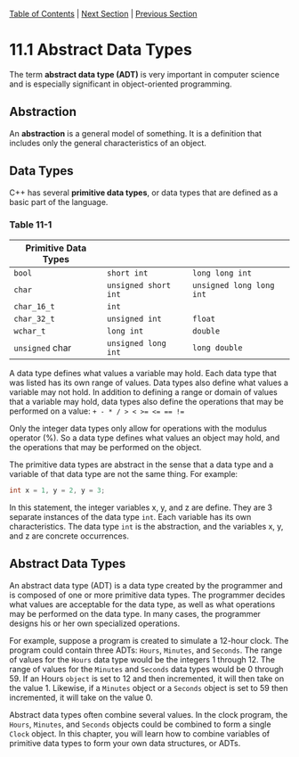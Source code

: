 [Table of Contents](/README.md) | [Next Section]() | [Previous Section]()
# 11.1 Abstract Data Types
The term **abstract data type (ADT)** is very important in computer science and is especially significant in object-oriented programming.

## Abstraction
An **abstraction** is a general model of something. It is a definition that includes only the general characteristics of an object.

## Data Types
C++ has several **primitive data types**, or data types that are defined as a basic part of the language.

### Table 11-1
| Primitive Data Types |                    |                        |
| -------------------- | ------------------ | ---------------------- |
| `bool`                 | `short int  `        | `long long int  `        |
| `char`                 | `unsigned short int` | `unsigned long long int` |
| `char_16_t`            | `int `               |                        |
| `char_32_t`            | `unsigned int `      | `float`                  |
| `wchar_t`              | `long int`           | `double `                |
| `unsigned` char        | `unsigned long int`  | `long double  `                     |

A data type defines what values a variable may hold. Each data type that was listed has its own range of values. Data types also define what values a variable may not hold.
In addition to defining a range or domain of values that a variable may hold, data types also define the operations that may be performed on a value:
`+ - * / > < >= <= == !=`

Only the integer data types only allow for operations with the modulus operator (%). So a data type defines what values an object may hold, and the operations that may be performed on the object.

The primitive data types are abstract in the sense that a data type and a variable of that data type are not the same thing. For example:
```c++
int x = 1, y = 2, y = 3;
```
In this statement, the integer variables x, y, and z are define. They are 3 separate instances of the data type `int`. Each variable has its own characteristics. The data type `int` is the abstraction, and the variables x, y, and z are concrete occurrences.

## Abstract Data Types
An abstract data type (ADT) is a data type created by the programmer and is composed of one or more primitive data types. The programmer decides what values are acceptable for the data type, as well as what operations may be performed on the data type. In many cases, the programmer designs his or her own specialized operations.

For example, suppose a program is created to simulate a 12-hour clock. The program could contain three ADTs: `Hours`, `Minutes`, and `Seconds`. The range of values for the `Hours` data type would be the integers 1 through 12. The range of values for the `Minutes` and `Seconds` data types would be 0 through 59. If an Hours `object` is set to 12 and then incremented, it will then take on the value 1. Likewise, if a `Minutes` object or a `Seconds` object is set to 59 then incremented, it will take on the value 0.

Abstract data types often combine several values. In the clock program, the `Hours`, `Minutes`, and `Seconds` objects could be combined to form a single `Clock` object. In this chapter, you will learn how to combine variables of primitive data types to form your own data structures, or ADTs.

